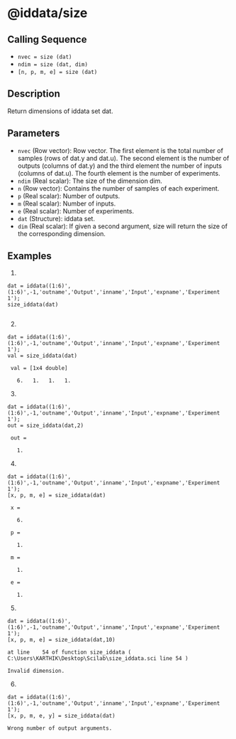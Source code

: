 # @iddata/size

## Calling Sequence
- `nvec = size (dat)`
- `ndim = size (dat, dim)`
- `[n, p, m, e] = size (dat)`

## Description
Return dimensions of iddata set dat.

## Parameters
- `nvec` (Row vector): Row vector. The first element is the total number of samples (rows of dat.y and dat.u). The second element is the number of outputs (columns of dat.y) and the third element the number of inputs (columns of dat.u). The fourth element is the number of experiments.
- `ndim` (Real scalar): The size of the dimension dim.
- `n` (Row vector): Contains the number of samples of each experiment.
- `p` (Real scalar): Number of outputs.
- `m` (Real scalar): Number of inputs.
- `e` (Real scalar): Number of experiments.
- `dat` (Structure): iddata set.
- `dim` (Real scalar): If given a second argument, size will return the size of the corresponding dimension.

## Examples
1.
```
dat = iddata((1:6)',(1:6)',-1,'outname','Output','inname','Input','expname','Experiment 1');
size_iddata(dat)
```
```

```
2.
```
dat = iddata((1:6)',(1:6)',-1,'outname','Output','inname','Input','expname','Experiment 1');
val = size_iddata(dat)
```
```
 val = [1x4 double]

   6.   1.   1.   1.
```

3.
```
dat = iddata((1:6)',(1:6)',-1,'outname','Output','inname','Input','expname','Experiment 1');
out = size_iddata(dat,2)
```
```
 out = 

   1.
```

4.
```
dat = iddata((1:6)',(1:6)',-1,'outname','Output','inname','Input','expname','Experiment 1');
[x, p, m, e] = size_iddata(dat)
```
```
 x = 

   6.

 p = 

   1.

 m = 

   1.

 e = 

   1.
```

5.
```
dat = iddata((1:6)',(1:6)',-1,'outname','Output','inname','Input','expname','Experiment 1');
[x, p, m, e] = size_iddata(dat,10)
```
```
at line    54 of function size_iddata ( C:\Users\KARTHIK\Desktop\Scilab\size_iddata.sci line 54 )

Invalid dimension.
```

6.
```
dat = iddata((1:6)',(1:6)',-1,'outname','Output','inname','Input','expname','Experiment 1');
[x, p, m, e, y] = size_iddata(dat)
```
```
Wrong number of output arguments.
```
